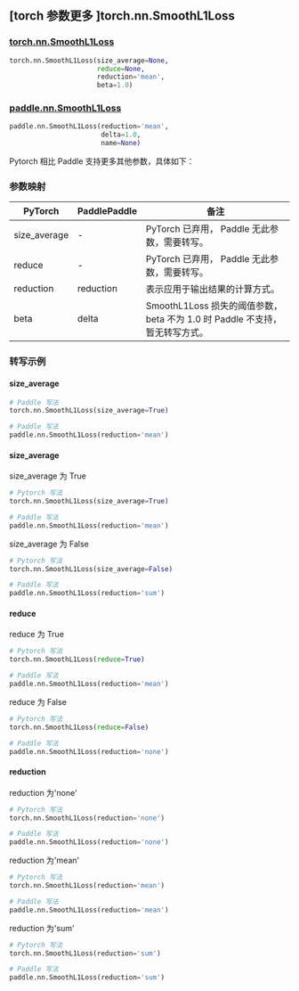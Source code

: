 ## [torch 参数更多 ]torch.nn.SmoothL1Loss
### [torch.nn.SmoothL1Loss](https://pytorch.org/docs/stable/generated/torch.nn.SmoothL1Loss.html?highlight=smoothl1loss#torch.nn.SmoothL1Loss)

```python
torch.nn.SmoothL1Loss(size_average=None,
                      reduce=None,
                      reduction='mean',
                      beta=1.0)
```

### [paddle.nn.SmoothL1Loss](https://www.paddlepaddle.org.cn/documentation/docs/zh/develop/api/paddle/nn/SmoothL1Loss_cn.html#smoothl1loss)

```python
paddle.nn.SmoothL1Loss(reduction='mean',
                       delta=1.0,
                       name=None)
```

Pytorch 相比 Paddle 支持更多其他参数，具体如下：
### 参数映射
| PyTorch       | PaddlePaddle | 备注                                                   |
| ------------- | ------------ | ------------------------------------------------------ |
| size_average  | -            | PyTorch 已弃用， Paddle 无此参数，需要转写。 |
| reduce        | -            | PyTorch 已弃用， Paddle 无此参数，需要转写。 |
| reduction        | reduction            | 表示应用于输出结果的计算方式。 |
| beta          | delta        | SmoothL1Loss 损失的阈值参数，beta 不为 1.0 时 Paddle 不支持，暂无转写方式。  |

### 转写示例
#### size_average
```python
# Paddle 写法
torch.nn.SmoothL1Loss(size_average=True)

# Paddle 写法
paddle.nn.SmoothL1Loss(reduction='mean')
```

#### size_average
size_average 为 True
```python
# Pytorch 写法
torch.nn.SmoothL1Loss(size_average=True)

# Paddle 写法
paddle.nn.SmoothL1Loss(reduction='mean')

```

size_average 为 False
```python
# Pytorch 写法
torch.nn.SmoothL1Loss(size_average=False)

# Paddle 写法
paddle.nn.SmoothL1Loss(reduction='sum')
```

#### reduce
reduce 为 True
```python
# Pytorch 写法
torch.nn.SmoothL1Loss(reduce=True)

# Paddle 写法
paddle.nn.SmoothL1Loss(reduction='mean')
```

reduce 为 False
```python
# Pytorch 写法
torch.nn.SmoothL1Loss(reduce=False)

# Paddle 写法
paddle.nn.SmoothL1Loss(reduction='none')
```

#### reduction
reduction 为'none'
```python
# Pytorch 写法
torch.nn.SmoothL1Loss(reduction='none')

# Paddle 写法
paddle.nn.SmoothL1Loss(reduction='none')
```

reduction 为'mean'
```python
# Pytorch 写法
torch.nn.SmoothL1Loss(reduction='mean')

# Paddle 写法
paddle.nn.SmoothL1Loss(reduction='mean')
```

reduction 为'sum'
```python
# Pytorch 写法
torch.nn.SmoothL1Loss(reduction='sum')

# Paddle 写法
paddle.nn.SmoothL1Loss(reduction='sum')
```

